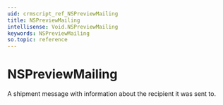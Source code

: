 ```yaml
---
uid: crmscript_ref_NSPreviewMailing
title: NSPreviewMailing
intellisense: Void.NSPreviewMailing
keywords: NSPreviewMailing
so.topic: reference
---
```


# NSPreviewMailing

A shipment message with information about the recipient it was sent to.
